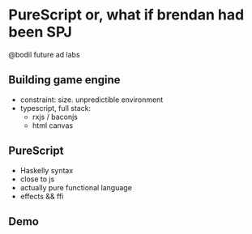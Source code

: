 PureScript or, what if brendan had been SPJ
===========================================

@bodil
future ad labs

## Building game engine
- constraint: size. unpredictible environment
- typescript, full stack:
    + rxjs / baconjs
    + html canvas

## PureScript
- Haskelly syntax
- close to js
- actually pure functional language
- effects && ffi

## Demo
